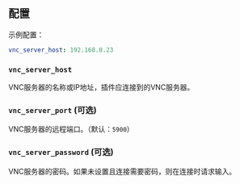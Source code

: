 ## 配置

示例配置：

```yaml
vnc_server_host: 192.168.0.23
```

### `vnc_server_host`

VNC服务器的名称或IP地址，插件应连接到的VNC服务器。

### `vnc_server_port` (可选)

VNC服务器的远程端口。（默认：`5900`）

### `vnc_server_password` (可选)

VNC服务器的密码。如果未设置且连接需要密码，则在连接时请求输入。